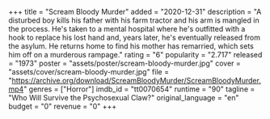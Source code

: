 +++
title = "Scream Bloody Murder"
added = "2020-12-31"
description = "A disturbed boy kills his father with his farm tractor and his arm is mangled in the process. He's taken to a mental hospital where he's outfitted with a hook to replace his lost hand and, years later, he's eventually released from the asylum. He returns home to find his mother has remarried, which sets him off on a murderous rampage."
rating = "6"
popularity = "2.717"
released = "1973"
poster = "assets/poster/scream-bloody-murder.jpg"
cover = "assets/cover/scream-bloody-murder.jpg"
file = "https://archive.org/download/ScreamBloodyMurder/ScreamBloodyMurder.mp4"
genres = ["Horror"]
imdb_id = "tt0070654"
runtime = "90"
tagline = "Who Will Survive the Psychosexual Claw?"
original_language = "en"
budget = "0"
revenue = "0"
+++
